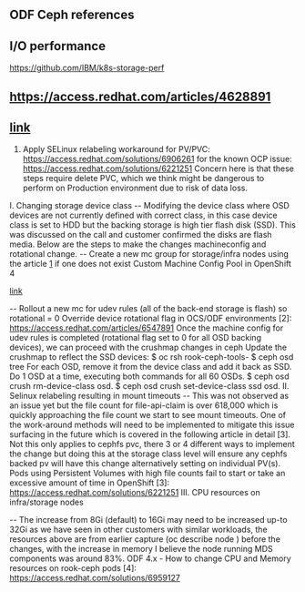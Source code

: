 ## ODF Ceph references

I/O performance
----
https://github.com/IBM/k8s-storage-perf


https://access.redhat.com/articles/4628891
----
[link](https://access.redhat.com/articles/7004852)
----


1) Apply SELinux relabeling workaround for PV/PVC:
https://access.redhat.com/solutions/6906261
for the known OCP issue:
https://access.redhat.com/solutions/6221251
Concern here is that these steps require delete PVC, which we think might be dangerous to perform on Production environment due to risk of data loss.

I. Changing storage device class
-- Modifying the device class where OSD devices are not currently defined with correct class, in this case device class is set to HDD but the backing storage is high tier flash disk (SSD).
This was discussed on the call and customer confirmed the disks are flash media. Below are the steps to make the changes machineconfig and rotational change.
-- Create a new mc group for storage/infra nodes using the article [1] if one does not exist
Custom Machine Config Pool in OpenShift 4

[1]: [link](https://access.redhat.com/solutions/5688941)

[link](https://access.redhat.com/solutions/5688941)

-- Rollout a new mc for udev rules (all of the back-end storage is flash) so rotational = 0
Override device rotational flag in OCS/ODF environments
[2]: https://access.redhat.com/articles/6547891
Once the machine config for udev rules is completed (rotational flag set to 0 for all OSD backing devices), we can proceed with the crushmap changes in ceph
Update the crushmap to reflect the SSD devices:
$ oc rsh rook-ceph-tools-<string>
$ ceph osd tree
For each OSD, remove it from the device class and add it back as SSD. Do 1 OSD at a time, executing both commands for all 60 OSDs.
$ ceph osd crush rm-device-class osd.<id>
$ ceph osd crush set-device-class ssd osd.<id>
II. Selinux relabeling resulting in mount timeouts
-- This was not observed as an issue yet but the file count for file-api-claim is over 618,000 which is quickly approaching the file count we start to see mount timeouts. One of the work-around methods will need to be implemented to mitigate this issue surfacing in the future which is covered in the following article in detail [3]. Not this only applies to cephfs pvc, there 3 or 4 different ways to implement the change but doing this at the storage class level will ensure any cephfs backed pv will have this change alternatively setting on individual PV(s).
Pods using Persistent Volumes with high file counts fail to start or take an excessive amount of time in OpenShift
[3]: https://access.redhat.com/solutions/6221251
III. CPU resources on infra/storage nodes

-- The increase from 8Gi (default) to 16Gi may need to be increased up-to 32Gi as we have seen in other customers with similar workloads, the resources above are from earlier capture (oc describe node <node name>) before the changes, with the increase in memory I believe the node running MDS components was around 83%.
ODF 4.x - How to change CPU and Memory resources on rook-ceph pods
[4]: https://access.redhat.com/solutions/6959127
